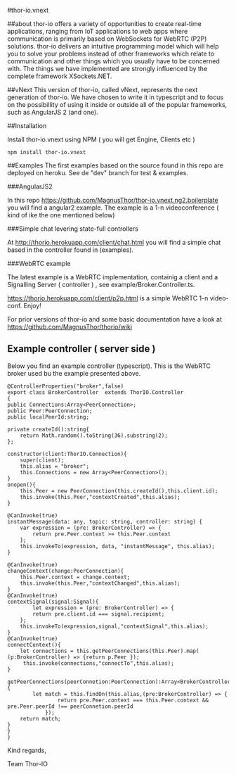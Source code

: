 #thor-io.vnext


##about
thor-io offers a variety of opportunities to create real-time applications, ranging from IoT applications to web apps where communication is primarily based on WebSockets for WebRTC (P2P) solutions. thor-io delivers an intuitive programming model which will help you to solve your problems instead of other frameworks which relate to communication and other things which you usually have to be concerned with. The things we have implemented are strongly influenced by the complete framework XSockets.NET.


##vNext
This version of thor-io, called vNext, represents the next generation of thor-io. We have chosen to write it in typescript and to focus on the possibillity of using it inside or outside all of the popular frameworks, such as AngularJS 2 (and one).

##Installation

Install thor-io.vnext using NPM ( you will get Engine, Clients etc )

    npm install thor-io.vnext

##Examples
The first examples based on the source found in this repo are deployed on heroku. See de "dev" branch for test & examples.

###AngularJS2

In this repo https://github.com/MagnusThor/thor-io.vnext.ng2.boilerplate you will find a angular2 example.  The example is a 1-n videoconference ( kind of ike the one mentioned below)

###Simple chat levering state-full controllers

At http://thorio.herokuapp.com/client/chat.html you will find a simple chat based in the controller found in (examples).

###WebRTC example

The latest example is a WebRTC implementation, containig a client and a Signalling Server ( controller ) , see example/Broker.Controller.ts.

   https://thorio.herokuapp.com/client/p2p.html is a simple WebRTC 1-n video-conf.   Enjoy!



For prior versions of thor-io and some basic documentation have a look at https://github.com/MagnusThor/thorio/wiki

## Example controller ( server side )

Below you find an example controller (typescript). This is the WebRTC broker used bu the example presented above.





    @ControllerProperties("broker",false)
    export class BrokerController  extends ThorIO.Controller
    {
    public Connections:Array<PeerConnection>;
    public Peer:PeerConnection;
    public localPeerId:string;

    private createId():string{
        return Math.random().toString(36).substring(2);
    };

    constructor(client:ThorIO.Connection){
        super(client);
        this.alias = "broker";
        this.Connections = new Array<PeerConnection>();    
    }
    onopen(){
        this.Peer = new PeerConnection(this.createId(),this.client.id);
        this.invoke(this.Peer,"contextCreated",this.alias);
    }

    @CanInvoke(true)
    instantMessage(data: any, topic: string, controller: string) {
        var expression = (pre: BrokerController) => {
            return pre.Peer.context >= this.Peer.context
        };
        this.invokeTo(expression, data, "instantMessage", this.alias);
    }
  
    @CanInvoke(true)
    changeContext(change:PeerConnection){
        this.Peer.context = change.context;
        this.invoke(this.Peer,"contextChanged",this.alias);
    }
    @CanInvoke(true)
    contextSignal(signal:Signal){
            let expression = (pre: BrokerController) => {
            return pre.client.id === signal.recipient;
        };
        this.invokeTo(expression,signal,"contextSignal",this.alias);
    }
    @CanInvoke(true)
    connectContext(){
        let connections = this.getPeerConnections(this.Peer).map( (p:BrokerController) => {return p.Peer });
         this.invoke(connections,"connectTo",this.alias);
    }
 
    getPeerConnections(peerConnetion:PeerConnection):Array<BrokerController>{
            let match = this.findOn(this.alias,(pre:BrokerController) => {
                    return pre.Peer.context === this.Peer.context && pre.Peer.peerId !== peerConnetion.peerId
                });
        return match;
    }
    }
    }




Kind regards,

Team Thor-IO